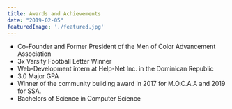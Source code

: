```yaml
---
title: Awards and Achievements
date: "2019-02-05"
featuredImage: './featured.jpg'
---
```

- Co-Founder and Former President of the Men of Color Advancement Association
- 3x Varsity Football Letter Winner
- Web-Development intern at Help-Net Inc. in the Dominican Republic
- 3.0 Major GPA
- Winner of the community building award in 2017 for M.O.C.A.A and 2019 for SSA.
- Bachelors of Science in Computer Science


<!-- end -->
